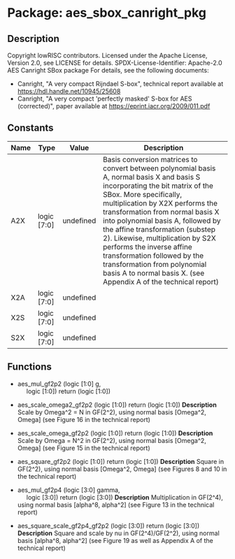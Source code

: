 # Package: aes_sbox_canright_pkg

## Description

Copyright lowRISC contributors.
 Licensed under the Apache License, Version 2.0, see LICENSE for details.
 SPDX-License-Identifier: Apache-2.0
 AES Canright SBox package
 For details, see the following documents:
 - Canright, "A very compact Rijndael S-box", technical report
   available at https://hdl.handle.net/10945/25608
 - Canright, "A very compact 'perfectly masked' S-box for AES (corrected)", paper
   available at https://eprint.iacr.org/2009/011.pdf
 

## Constants

| Name | Type        | Value     | Description                                                                                                                                                                                                                                                                                                                                                                                                                                                                                               |
| ---- | ----------- | --------- | --------------------------------------------------------------------------------------------------------------------------------------------------------------------------------------------------------------------------------------------------------------------------------------------------------------------------------------------------------------------------------------------------------------------------------------------------------------------------------------------------------- |
| A2X  | logic [7:0] | undefined | Basis conversion matrices to convert between polynomial basis A, normal basis X and basis S incorporating the bit matrix of the SBox. More specifically, multiplication by X2X performs the transformation from normal basis X into polynomial basis A, followed by the affine transformation (substep 2). Likewise, multiplication by S2X performs the inverse affine transformation followed by the transformation from polynomial basis A to normal basis X. (see Appendix A of the technical report)  |
| X2A  | logic [7:0] | undefined |                                                                                                                                                                                                                                                                                                                                                                                                                                                                                                           |
| X2S  | logic [7:0] | undefined |                                                                                                                                                                                                                                                                                                                                                                                                                                                                                                           |
| S2X  | logic [7:0] | undefined |                                                                                                                                                                                                                                                                                                                                                                                                                                                                                                           |
## Functions
- aes_mul_gf2p2 <font id="function_arguments">(logic [1:0] g,<br><span style="padding-left:20px"> logic [1:0])</font> <font id="function_return">return (logic [1:0])</font>
- aes_scale_omega2_gf2p2 <font id="function_arguments">(logic [1:0])</font> <font id="function_return">return (logic [1:0])</font>
**Description**
Scale by Omega^2 = N in GF(2^2), using normal basis [Omega^2, Omega]
(see Figure 16 in the technical report)

- aes_scale_omega_gf2p2 <font id="function_arguments">(logic [1:0])</font> <font id="function_return">return (logic [1:0])</font>
**Description**
Scale by Omega = N^2 in GF(2^2), using normal basis [Omega^2, Omega]
(see Figure 15 in the technical report)

- aes_square_gf2p2 <font id="function_arguments">(logic [1:0])</font> <font id="function_return">return (logic [1:0])</font>
**Description**
Square in GF(2^2), using normal basis [Omega^2, Omega]
(see Figures 8 and 10 in the technical report)

- aes_mul_gf2p4 <font id="function_arguments">(logic [3:0] gamma,<br><span style="padding-left:20px"> logic [3:0])</font> <font id="function_return">return (logic [3:0])</font>
**Description**
Multiplication in GF(2^4), using normal basis [alpha^8, alpha^2]
(see Figure 13 in the technical report)

- aes_square_scale_gf2p4_gf2p2 <font id="function_arguments">(logic [3:0])</font> <font id="function_return">return (logic [3:0])</font>
**Description**
Square and scale by nu in GF(2^4)/GF(2^2), using normal basis [alpha^8, alpha^2]
(see Figure 19 as well as Appendix A of the technical report)

